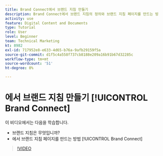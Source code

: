 ```yaml
---
title: Brand Connect에서 브랜드 지침 만들기
description: Brand Connect에서 브랜드 지침의 정의와 브랜드 지침 페이지를 만드는 방법을 알아봅니다. [!UICONTROL Workfront DAM].
activity: use
feature: Digital Content and Documents
type: Tutorial
role: User
level: Beginner
team: Technical Marketing
kt: 8982
exl-id: 717952e8-e633-4d65-b76a-9afb29159f5a
source-git-commit: d1f5c4a558f737cb8188e209a16b91b67d32285c
workflow-type: tm+mt
source-wordcount: '51'
ht-degree: 0%

---
```


# 에서 브랜드 지침 만들기 [!UICONTROL Brand Connect]

이 비디오에서는 다음을 학습합니다.

* 브랜드 지침은 무엇입니까?
* 에서 브랜드 지침 페이지를 만드는 방법 [!UICONTROL Brand Connect]

>[!VIDEO](https://video.tv.adobe.com/v/335244/?quality=12)

